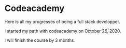 # Codeacademy

Here is all my progresses of being a full stack developper.

I started my path with codeacademy on October 26, 2020.

I will finish the course by 3 months.
